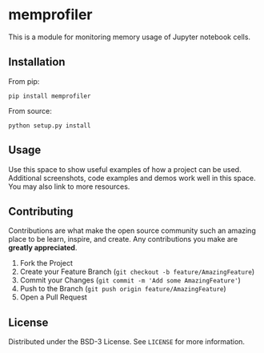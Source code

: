 # memprofiler

This is a module for monitoring memory usage of Jupyter notebook cells.


## Installation

From pip:
```
pip install memprofiler
```

From source:
```
python setup.py install
``` 


## Usage

Use this space to show useful examples of how a project can be used. Additional screenshots, code examples and demos work well in this space. You may also link to more resources.


## Contributing

Contributions are what make the open source community such an amazing place to be learn, inspire, and create. Any contributions you make are **greatly appreciated**.

1. Fork the Project
2. Create your Feature Branch (`git checkout -b feature/AmazingFeature`)
3. Commit your Changes (`git commit -m 'Add some AmazingFeature'`)
4. Push to the Branch (`git push origin feature/AmazingFeature`)
5. Open a Pull Request


## License

Distributed under the BSD-3 License. See `LICENSE` for more information.

